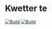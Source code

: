 # Kwetter te
[![Build](https://github.com/tinusweber/Kwetter/actions/workflows/dotnet.yml/badge.svg?branch=main)](https://github.com/tinusweber/Kwetter/actions/workflows/dotnet.yml)
[![Build](https://github.com/tinusweber/Kwetter/actions/workflows/docker.yml/badge.svg?branch=main)](https://github.com/tinusweber/Kwetter/actions/workflows/docker.yml)
